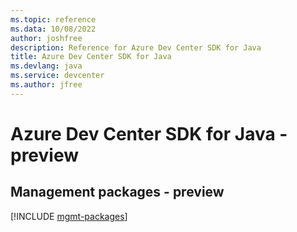 ```yaml
---
ms.topic: reference
ms.data: 10/08/2022
author: joshfree
description: Reference for Azure Dev Center SDK for Java
title: Azure Dev Center SDK for Java
ms.devlang: java
ms.service: devcenter
ms.author: jfree
---
```

# Azure Dev Center SDK for Java - preview

## Management packages - preview
[!INCLUDE [mgmt-packages](dev-center-mgmt-index.md)]